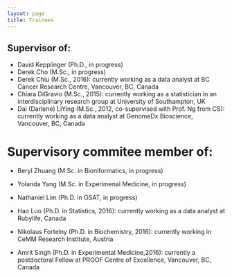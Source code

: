 ```yaml
---
layout: page
title: Trainees
---
```


## Supervisor of:

- David Kepplinger (Ph.D., in progress)
- Derek Cho (M.Sc., in progress)
- Derek Chiu (M.Sc., 2016): currently working as a data analyst at BC Cancer Research Centre, Vancouver, BC, Canada
- Chiara DiGravio (M.Sc., 2015): currently working as a statistician in an interdisciplinary research group at University of Southampton, UK
- Dai (Darlene) LiYing (M.Sc., 2012, co-supervised with Prof. Ng from CS): currently working as a data analyst at
GenomeDx Bioscience, Vancouver, BC, Canada

# Supervisory commitee member of:

- Beryl Zhuang (M.Sc. in Bioniformatics, in progress)

- Yolanda Yang (M.Sc. in Experimenal Medicine, in progress)

- Nathaniel Lim (Ph.D. in GSAT, in progress)

- Hao Luo (Ph.D. in Statistics, 2016): currently working as a data analyst at Rubylife, Canada
 
- Nikolaus Fortelny (Ph.D. in Biochemistry, 2016): currently working in CeMM Research Institute, Austria
 
- Amrit Singh (Ph.D. in Experimental Medicine,2016): currently a postdoctoral Fellow at PROOF Centre of Excellence, Vancouver, BC, Canada